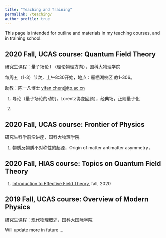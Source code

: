 ```yaml
---
title: "Teaching and Training"
permalink: /teaching/
author_profile: true
---
```


This page is intended for outline and materials in my teaching courses, and in training school.

## 2020 Fall, UCAS course: Quantum Field Theory

研究生课程：量子场论 I （理论物理方向），国科大物理学院

每周五（1-3）节次，上午8:30开始，地点：雁栖湖校区 教1-306。 

助教：陈一凡博士 yifan.chen@itp.ac.cn

1. 导论（量子场论的动机，Lorentz协变回顾），经典场，正则量子化

2. 

## 2020 Fall, UCAS course: Frontier of Physics

研究生科学前沿讲座，国科大物理学院

1. 物质反物质不对称性的起源，Origin of matter antimatter asymmetry，

## 2020 Fall, HIAS course: Topics on Quantum Field Theory

1. [Introduction to Effective Field Theory](/teaching/2020-fall-eft), fall, 2020


## 2019 Fall, UCAS course: Overview of Modern Physics

研究生课程：现代物理概述，国科大国际学院


Will update more in future ...
